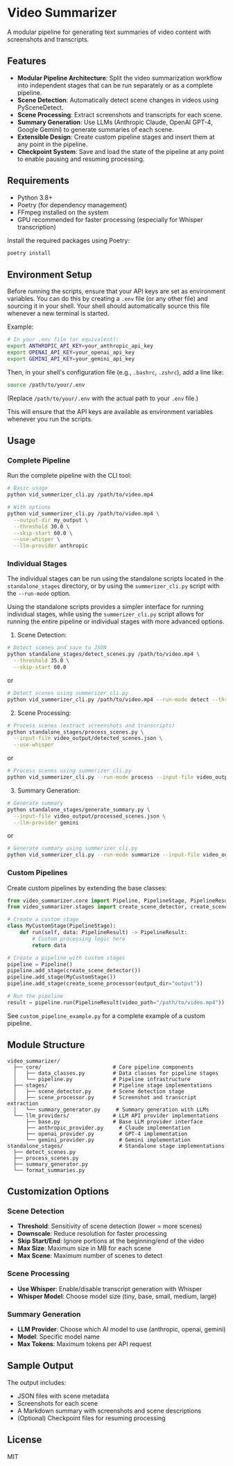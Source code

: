 # Video Summarizer

A modular pipeline for generating text summaries of video content with screenshots and transcripts.

## Features

- **Modular Pipeline Architecture**: Split the video summarization workflow into independent stages that can be run separately or as a complete pipeline.
- **Scene Detection**: Automatically detect scene changes in videos using PySceneDetect.
- **Scene Processing**: Extract screenshots and transcripts for each scene.
- **Summary Generation**: Use LLMs (Anthropic Claude, OpenAI GPT-4, Google Gemini) to generate summaries of each scene.
- **Extensible Design**: Create custom pipeline stages and insert them at any point in the pipeline.
- **Checkpoint System**: Save and load the state of the pipeline at any point to enable pausing and resuming processing.

## Requirements

- Python 3.8+
- Poetry (for dependency management)
- FFmpeg installed on the system
- GPU recommended for faster processing (especially for Whisper transcription)

Install the required packages using Poetry:

```bash
poetry install
```

## Environment Setup

Before running the scripts, ensure that your API keys are set as environment variables. You can do this by creating a `.env` file (or any other file) and sourcing it in your shell. Your shell should automatically source this file whenever a new terminal is started.

Example:

```bash
# In your .env file (or equivalent):
export ANTHROPIC_API_KEY=your_anthropic_api_key
export OPENAI_API_KEY=your_openai_api_key
export GEMINI_API_KEY=your_gemini_api_key
```

Then, in your shell's configuration file (e.g., `.bashrc`, `.zshrc`), add a line like:

```bash
source /path/to/your/.env
```

(Replace `/path/to/your/.env` with the actual path to your `.env` file.)

This will ensure that the API keys are available as environment variables whenever you run the scripts.

## Usage

### Complete Pipeline

Run the complete pipeline with the CLI tool:

```bash
# Basic usage
python vid_summerizer_cli.py /path/to/video.mp4

# With options
python vid_summerizer_cli.py /path/to/video.mp4 \
  --output-dir my_output \
  --threshold 30.0 \
  --skip-start 60.0 \
  --use-whisper \
  --llm-provider anthropic
```

### Individual Stages

The individual stages can be run using the standalone scripts located in the `standalone_stages` directory, or by using the `summerizer_cli.py` script with the `--run-mode` option.

Using the standalone scripts provides a simpler interface for running individual stages, while using the `summerizer_cli.py` script allows for running the entire pipeline or individual stages with more advanced options.

1. Scene Detection:

```bash
# Detect scenes and save to JSON
python standalone_stages/detect_scenes.py /path/to/video.mp4 \
  --threshold 35.0 \
  --skip-start 60.0
```

or

```bash
# Detect scenes using summerizer_cli.py
python vid_summerizer_cli.py /path/to/video.mp4 --run-mode detect --threshold 35.0 --skip-start 60.0
```

2. Scene Processing:

```bash
# Process scenes (extract screenshots and transcripts)
python standalone_stages/process_scenes.py \
  --input-file video_output/detected_scenes.json \
  --use-whisper
```

or

```bash
# Process scenes using summerizer_cli.py
python vid_summerizer_cli.py --run-mode process --input-file video_output/detected_scenes.json --use-whisper
```

3. Summary Generation:

```bash
# Generate summary
python standalone_stages/generate_summary.py \
  --input-file video_output/processed_scenes.json \
  --llm-provider gemini
```

or

```bash
# Generate summary using summerizer_cli.py
python vid_summerizer_cli.py --run-mode summarize --input-file video_output/processed_scenes.json --llm-provider gemini
```

### Custom Pipelines

Create custom pipelines by extending the base classes:

```python
from video_summarizer.core import Pipeline, PipelineStage, PipelineResult
from video_summarizer.stages import create_scene_detector, create_scene_processor

# Create a custom stage
class MyCustomStage(PipelineStage):
    def run(self, data: PipelineResult) -> PipelineResult:
        # Custom processing logic here
        return data

# Create a pipeline with custom stages
pipeline = Pipeline()
pipeline.add_stage(create_scene_detector())
pipeline.add_stage(MyCustomStage())
pipeline.add_stage(create_scene_processor(output_dir="output"))

# Run the pipeline
result = pipeline.run(PipelineResult(video_path="/path/to/video.mp4"))
```

See `custom_pipeline_example.py` for a complete example of a custom pipeline.

## Module Structure

```
video_summarizer/
  ├── core/                       # Core pipeline components
  │   ├── data_classes.py         # Data classes for pipeline stages
  │   └── pipeline.py             # Pipeline infrastructure
  ├── stages/                     # Pipeline stage implementations
  │   ├── scene_detector.py       # Scene detection stage
  │   ├── scene_processor.py      # Screenshot and transcript extraction
  │   └── summary_generator.py     # Summary generation with LLMs
  └── llm_providers/              # LLM API provider implementations
      ├── base.py                 # Base LLM provider interface
      ├── anthropic_provider.py     # Claude implementation
      ├── openai_provider.py        # GPT-4 implementation
      └── gemini_provider.py        # Gemini implementation
standalone_stages/                  # Standalone stage implementations
  ├── detect_scenes.py
  ├── process_scenes.py
  ├── summary_generator.py
  └── format_summaries.py
```

## Customization Options

### Scene Detection

- **Threshold**: Sensitivity of scene detection (lower = more scenes)
- **Downscale**: Reduce resolution for faster processing
- **Skip Start/End**: Ignore portions at the beginning/end of the video
- **Max Size**: Maximum size in MB for each scene
- **Max Scene**: Maximum number of scenes to detect

### Scene Processing

- **Use Whisper**: Enable/disable transcript generation with Whisper
- **Whisper Model**: Choose model size (tiny, base, small, medium, large)

### Summary Generation

- **LLM Provider**: Choose which AI model to use (anthropic, openai, gemini)
- **Model**: Specific model name
- **Max Tokens**: Maximum tokens per API request

## Sample Output

The output includes:
- JSON files with scene metadata
- Screenshots for each scene
- A Markdown summary with screenshots and scene descriptions
- (Optional) Checkpoint files for resuming processing

## License

MIT
